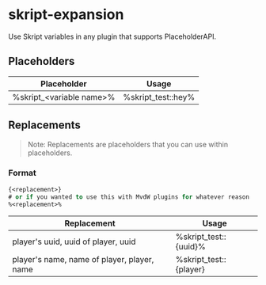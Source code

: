 # skript-expansion
Use Skript variables in any plugin that supports PlaceholderAPI.


## Placeholders
|  Placeholder  |  Usage  |
|  -----------  |  -----  |
|  %skript_\<variable name\>%  |  %skript_test::hey%  |

## Replacements
> Note: Replacements are placeholders that you can use within placeholders.

### Format
```vb
{<replacement>}
# or if you wanted to use this with MvdW plugins for whatever reason
%<replacement>%
```
|  Replacement  |  Usage  |
|  -----------  |  -----  |
|  player's uuid, uuid of player, uuid  |  %skript_test::{uuid}%  |
|  player's name, name of player, player, name  |  %skript_test::{player}  |

